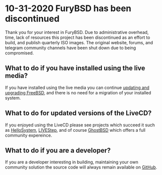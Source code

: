 # 10-31-2020 FuryBSD has been discontinued

Thank you for your interest in FuryBSD.  Due to administrative overhead, time, lack of resources this project has been discontinued as an effort to build, and publish quarterly ISO images.  The original website, forums, and telegram community channels have been shut down due to being compromised.  

## What to do if you have installed using the live media?
If you have installed using the live media you can continue [updating and upgrading FreeBSD](https://www.freebsd.org/doc/handbook/updating-upgrading.html), and there is no need for a migration of your installed system.  

## What to do for updated versions of the LiveCD?
If you enjoyed using the LiveCD please see projects which succeed it such as [HelloSystem](https://github.com/helloSystem/ISO), [LIVEStep](https://github.com/probonopd/LIVEstep), and of course [GhostBSD](http://www.ghostbsd.org) which offers a full community expereince.  

## What to do if you are a developer?
If you are a developer interesting in building, maintaining your own community solution the source code will always remain available on [GitHub](https://github.com/furybsd/furybsd-livecd).
